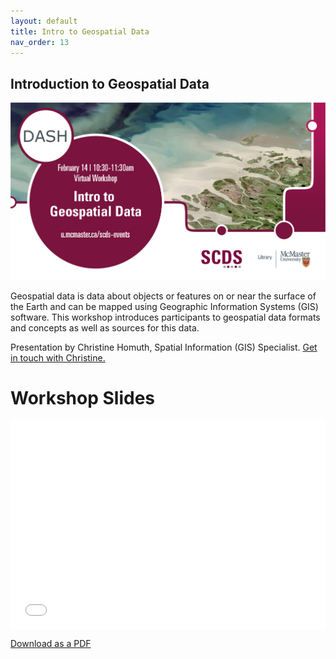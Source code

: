 ```yaml
---
layout: default
title: Intro to Geospatial Data
nav_order: 13
---
```


## Introduction to Geospatial Data

<img src="assets/img/GeoSpatial.png" alt="Workshop Title Slide" width="720">

Geospatial data is data about objects or features on or near the surface of the Earth and can be mapped using Geographic Information Systems (GIS) software. This workshop introduces participants to geospatial data formats and concepts as well as sources for this data. 

Presentation by Christine Homuth, Spatial Information (GIS) Specialist.
[Get in touch with Christine.](https://library.mcmaster.ca/homuth-christine)

# Workshop Slides

<div style="position:relative;padding-top:66.25%;">
<iframe src="//docs.google.com/viewer?url=https://github.com/scds/dash-webinars/raw/main/assets/docs/Intro_Geospatial_Data_Slides.pdf?dl=0&hl=en_US&embedded=true" class="gde-frame" style="position:absolute;top:0;left:0;width:100%;height:100%;border:none;" scrolling="no"></iframe>
</div>

[Download as a PDF](https://github.com/scds/dash-webinars/blob/main/assets/docs/Intro_Geospatial_Data_Slides.pdf)
<br>
